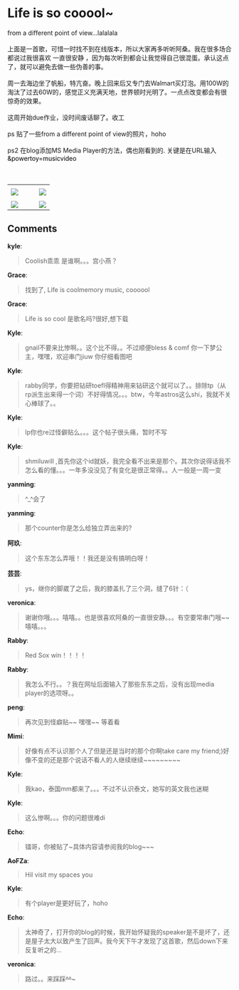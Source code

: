 # Life is so cooool~

<div id="msgcns!9884D0A402622CB2!1314" class="bvMsg"><div>
<div>from a different point of view...lalalala</div>
<div> </div>
<div>上面是一首歌，可惜一时找不到在线版本，所以大家再多听听阿桑。我在很多场合都说过我很喜欢 一直很安静 ，因为每次听到都会让我觉得自己很混蛋。承认这点了，就可以避免去做一些伪善的事。</div>
<div> </div>
<div>周一去海边坐了帆船，特亢奋。晚上回来后又专门去Walmart买灯泡。用100W的淘汰了过去60W的，感觉正义充满天地，世界顿时光明了。一点点改变都会有很惊奇的效果。</div>
<div> </div>
<div>这周开始due作业，没时间废话聊了。收工</div>
<div> </div>
<div>ps 贴了一些from a different point of view的照片，hoho</div>
<div> </div>
<div>ps2 在blog添加MS Media Player的方法，偶也刚看到的. 关键是在URL输入 <font color="#000000">&amp;powertoy=musicvideo</font></div>
<div><font color="#000000"></font> </div>
<div> </div></div></div><table cellspacing="0" border="0"><tr><td></td></tr><tr><td valign="top"><a href="http://byfiles.storage.live.com/y1pYJ8J87IDq6d8A5Jpo9InksY5YuCiEJyDm3yz2bSuORTTCpmoDVMrNgJJRa7rF_z8Z28kZvyX_eQ" target="_blank" rel="WLPP;url=http://byfiles.storage.live.com/y1pYJ8J87IDq6d8A5Jpo9InksY5YuCiEJyDm3yz2bSuORTTCpmoDVMrNgJJRa7rF_z8Z28kZvyX_eQ;cnsid=cns&#033;9884D0A402622CB2&#033;1348"><img src="http://byfiles.storage.live.com/y1pYJ8J87IDq6d8A5Jpo9InksY5YuCiEJyDXOgWSxHc97eWRKnDffSppooAAPFMlXiQ0_PmPiww7Qo" border="0" /></a></td><td width="15"></td><td valign="top"><a href="http://byfiles.storage.live.com/y1pLywqvzWlgp6ieSqOfZ0WMg4U-V32dmoAsWQmch4qAYlP3tV2y0qTHl5zBZo5tSAjdeerGF5mdOg" target='_blank' rel="WLPP;url=http://byfiles.storage.live.com/y1pLywqvzWlgp6ieSqOfZ0WMg4U-V32dmoAsWQmch4qAYlP3tV2y0qTHl5zBZo5tSAjdeerGF5mdOg;cnsid=cns&#033;9884D0A402622CB2&#033;1349"><img src="http://byfiles.storage.live.com/y1pLywqvzWlgp6ieSqOfZ0WMg4U-V32dmoAgQz7vLDK_dRzjFR8TA23wFZwpItkbwlRUvi_Udz2CfY" border="0" /></a></td></tr><tr><td></td></tr><tr><td valign="top"><a href="http://byfiles.storage.live.com/y1pZq3ag8JTWZhdztBE9cf5hmHv9OeOZnfwajhwhtRIJdDXr_1MHoAq2LpNc5G8bSKg4h7J3bmYP0E" target="_blank" rel="WLPP;url=http://byfiles.storage.live.com/y1pZq3ag8JTWZhdztBE9cf5hmHv9OeOZnfwajhwhtRIJdDXr_1MHoAq2LpNc5G8bSKg4h7J3bmYP0E;cnsid=cns&#033;9884D0A402622CB2&#033;1350"><img src="http://byfiles.storage.live.com/y1pZq3ag8JTWZhdztBE9cf5hmHv9OeOZnfwVLqjryv4C_FEoMHZborgcdc6wxKrSy0bG8jBpaF_SG8" border="0" /></a></td><td width="15"></td><td valign="top"><a href="http://byfiles.storage.live.com/y1pxyZZwPYT_58JFtkExodfW4UW7MPf-ADIywwB13ooCJyzxHRfLS-opjDJ7BmhYzH804zmarZgDBw" target='_blank' rel="WLPP;url=http://byfiles.storage.live.com/y1pxyZZwPYT_58JFtkExodfW4UW7MPf-ADIywwB13ooCJyzxHRfLS-opjDJ7BmhYzH804zmarZgDBw;cnsid=cns&#033;9884D0A402622CB2&#033;1351"><img src="http://byfiles.storage.live.com/y1pxyZZwPYT_58JFtkExodfW4UW7MPf-ADIZ7-cvwYJ4CWbrEzGWPSJYINPawRYmM67Gna0Hx8eG1w" border="0" /></a></td></tr></table>

## Comments

**kyle**:
> Coolish乖乖 是谁啊。。。宫小燕？

**Grace**:
> 找到了, Life is coolmemory music, coooool

**Grace**:
> Life is so cool 是歌名吗?很好,想下载

**Kyle**:
> gnail不要来比惨啊。。这个比不得。。不过顺便bless &amp; comf 你一下梦公主，嘿嘿，欢迎串门jiuw 你仔细看图吧

**Kyle**:
> rabby同学，你要把钻研toefl得精神用来钻研这个就可以了。。排除tp（从rp派生出来得一个词）不好得情况。。。btw，今年astros这么shi，我就不关心棒球了。。

**Kyle**:
> lp你也re过怪僻贴么。。。这个帖子很头痛，暂时不写

**Kyle**:
> shmiluwill ,首先你这个id就妖，我完全看不出来是那个。其次你说得话我不怎么看的懂。。。一年多没没见了有变化是很正常得。。人一般是一周一变

**yanming**:
> ^_^会了

**yanming**:
> 那个counter你是怎么给独立弄出来的?

**阿玖**:
> 这个东东怎么弄哦！！我还是没有搞明白呀！

**芸芸**:
> ys，继你的脚崴了之后，我的膝盖扎了三个洞，缝了6针：（

**veronica**:
> 谢谢你哦。。。嘻嘻。。也是很喜欢阿桑的一直很安静。。。有空要常串门哦~~嘻嘻。。。

**Rabby**:
> Red Sox win！！！！

**Rabby**:
> 我怎么不行。。？我在网址后面输入了那些东东之后，没有出现media player的选项呀。。

**peng**:
> 再次见到怪癖贴~~ 嘿嘿~~ 等着看

**Mimi**:
> 好像有点不认识那个人了但是还是当时的那个你啊take care my friend;)好像不变的还是那个说话不看人的人继续继续~~~~~~~~~

**Kyle**:
> 我kao，泰国mm都来了。。。不过不认识泰文，她写的英文我也迷糊

**Kyle**:
> 这么惨啊。。。你的问题很难di

**Echo**:
> 镭哥，你被贴了~具体内容请参阅我的blog~~~

**AoFZa**:
> HiI visit my spaces you

**Kyle**:
> 有个player是更好玩了，hoho

**Echo**:
> 太神奇了，打开你的blog的时候，我开始怀疑我的speaker是不是坏了，还是屋子太大以致产生了回声。我今天下午才发现了这首歌，然后down下来反复听之的...

**veronica**:
> 路过。。来踩踩~~^^~~~

